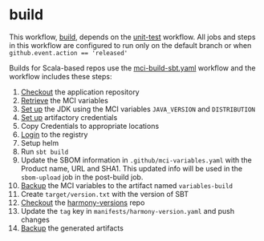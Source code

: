# build
This workflow, [build](https://github.com/glcp/managed-ci-workflow/tree/v1.4.0/.github/workflows/mci-build.yaml),
depends on the [unit-test](../unit-test/README) workflow.
All jobs and steps in this workflow are configured to run only on the default branch
or when `github.event.action == 'released'`

Builds for Scala-based repos use the [mci-build-sbt.yaml](https://github.com/glcp/managed-ci-workflow/tree/v1.4.0/.github/workflows/mci-build-sbt.yaml)
workflow and the workflow includes these steps:

1. [Checkout](https://github.com/actions/checkout) the application repository
2. [Retrieve](https://github.com/glcp/mci-actions-variables-restore/tree/v2) the MCI variables
3. [Set up](https://github.com/actions/setup-java/tree/v1) the JDK using the MCI variables
   `JAVA_VERSION` and `DISTRIBUTION`
4. [Set up](https://github.com/glcp/harmony-actions-artifactory-credentials)
   artifactory credentials
5. Copy Credentials to appropriate locations
6. [Login](https://github.com/glcp/mci-actions-registry-login/tree/v1) to the registry
7. Setup helm
8. Run `sbt build`
9. Update the SBOM information in `.github/mci-variables.yaml` with the Product name, 
   URL and SHA1.  This updated info will be used in the `sbom-upload` job in the 
   post-build job.
10. [Backup](https://github.com/glcp/mci-actions-variables-backup/tree/v2) the MCI variables
    to the artifact named `variables-build`
11. Create `target/version.txt` with the version of SBT
12. [Checkout](https://github.com/actions/checkout) the 
    [harmony-versions](https://github.com/glcp/harmony-versions) repo
13. Update the `tag` key in `manifests/harmony-version.yaml` and push changes
14. [Backup](https://github.com/glcp/mci-actions-sbt-backup/tree/v1) the generated artifacts


